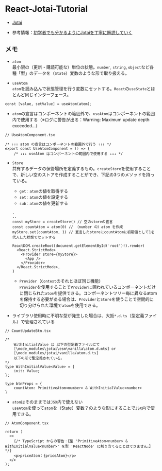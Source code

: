 # React-Jotai-Tutorial

- [Jotai](https://jotai.org/)

- 参考情報：[初学者でも分かるようにJotaiを丁寧に解説していく](https://qiita.com/moritakusan/items/9a5e8c315b2565a02848)

## メモ

- `atom`<br />
最小限の（更新・購読可能な）単位の状態。`number`, `string`, `object`など各種「型」のデータを（`State`）変数のような形で取り扱える。

- `useAtom`<br />
`atom`を読み込んで状態管理を行う変数にセットする。`React`の`useState`とほとんど同じインターフェース。

```
const [value, setValue] = useAtom(atom);
```

- `atom`の宣言はコンポーネントの範囲外で、`useAtom`はコンポーネントの範囲内で使用する（※ログに警告が出る：Warning: Maximum update depth exceeded...）

```
// UseAtomComponent.tsx

/* ↑↑↑ atom の宣言はコンポーネントの範囲外で行う ↑↑↑ */
export const UseAtomComponent = () => {
    /* ↓↓↓ useAtom はコンポーネントの範囲内で使用する ↓↓↓ */
```

- `Store`<br />
共有するデータの保管場所を定義するもの。`createStore`を使用することで、新しい空のストアを作成することができ、下記の3つのメソッドを持っている。
  - `get` : `atom`の値を取得する
  - `set` : `atom`の値を設定する
  - `sub` : `atom`の値を更新する

  ```
  .
  ..
  const myStore = createStore() // 空のstoreの宣言
  const countAtom = atom(0) // （number の）atom を作成
  myStore.set(countAtom, 1) // 宣言したstoreにcountAtomに初期値として1を代入した状態でセットする

  ReactDOM.createRoot(document.getElementById('root')!).render(
    <React.StrictMode>
      <Provider store={myStore}>
        <App />
      </Provider>
    </React.StrictMode>,
  )
  ```

  - `Provider`（`Context`のそれとほぼ同じ機能）<br />
  `Provider`を使用することで`Provider`に囲われているコンポーネントだけに閉じられた`atom`を提供できる。コンポーネントツリー毎に異なるatomを保持する必要がある場合は、`Provider`と`Store`を使うことで空間的に切り分けられた環境で`atom`を使用できる。

- ライブラリ使用時に不明な型が発生した場合は、大抵`*.d.ts`（型定義ファイル）で管理されている

```
// CountUpdateBtn.tsx

/* 
    WithInitialValue は 以下の型定義ファイルにて
    [\node_modules\jotai\esm\vanilla\atom.d.mts] or
    [\node_modules/jotai/vanilla/atom.d.ts]
    以下の形で型定義されている。
*/
type WithInitialValue<Value> = {
    init: Value;
};

type btnProps = {
    countAtom: PrimitiveAtom<number> & WithInitialValue<number>
}
```

- `atom`はそのままでは`JSX`内で使えない<br />
`useAtom`を使って`atom`を（State）変数？のような形にすることで`JSX`内で使用できる。

```
// AtomComponent.tsx

return (
  <>
    {/* TypeScript からの警告：【型 'PrimitiveAtom<number> & WithInitialValue<number>' を型 'ReactNode' に割り当てることはできません。】*/}
    <p>priceAtom：{priceAtom}</p>
  </>
);
```